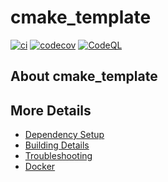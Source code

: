 # cmake_template

[![ci](https://github.com/mkilivan/cmake_template/actions/workflows/ci.yml/badge.svg)](https://github.com/mkilivan/cmake_template/actions/workflows/ci.yml)
[![codecov](https://codecov.io/gh/mkilivan/cmake_template/branch/main/graph/badge.svg)](https://codecov.io/gh/mkilivan/cmake_template)
[![CodeQL](https://github.com/mkilivan/cmake_template/actions/workflows/codeql-analysis.yml/badge.svg)](https://github.com/mkilivan/cmake_template/actions/workflows/codeql-analysis.yml)

## About cmake_template



## More Details

 * [Dependency Setup](README_dependencies.md)
 * [Building Details](README_building.md)
 * [Troubleshooting](README_troubleshooting.md)
 * [Docker](README_docker.md)
